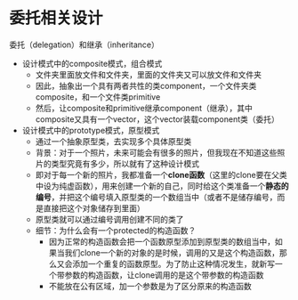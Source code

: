 # 委托相关设计

委托（delegation）和继承（inheritance）
- 设计模式中的composite模式，组合模式
  - 文件夹里面放文件和文件夹，里面的文件夹又可以放文件和文件夹
  - 因此，抽象出一个具有两者共性的类component，一个文件夹类composite，和一个文件类primitive
  - 然后，让composite和primitive继承component（继承），其中composite又具有一个vector，这个vector装载component类（委托）
- 设计模式中的prototype模式，原型模式
  - 通过一个抽象原型类，去实现多个具体原型类
  - 背景：对于一个照片，未来可能会有很多的照片，但我现在不知道这些照片的类型究竟有多少，所以就有了这种设计模式
  - 即对于每一个新的照片，我都准备一个**clone函数**（这里的clone要在父类中设为纯虚函数），用来创建一个新的自己，同时给这个类准备一个**静态的编号**，并把这个编号填入原型类的一个数组当中（或者不是储存编号，而是直接把这个对象储存到里面）
  - 原型类就可以通过编号调用创建不同的类了
  - 细节：为什么会有一个protected的构造函数？
    - 因为正常的构造函数会把一个函数原型添加到原型类的数组当中，如果当我们clone一个新的对象的是时候，调用的又是这个构造函数，那么又会添加一个重复的函数原型。为了防止这种情况发生，就新写一个带参数的构造函数，让clone调用的是这个带参数的构造函数
    - 不能放在公有区域，加一个参数是为了区分原来的构造函数